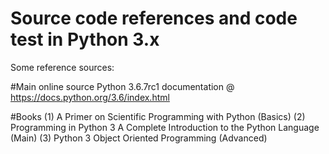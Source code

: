 # Source code references and code test in Python 3.x

Some reference sources:

#Main online source
Python 3.6.7rc1 documentation @ https://docs.python.org/3.6/index.html

#Books
(1) A Primer on Scientific Programming with Python (Basics)
(2) Programming in Python 3 A Complete Introduction to the Python Language (Main)
(3) Python 3 Object Oriented Programming (Advanced)

